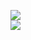 [![](https://img.shields.io/badge/Made%20With-Github%20Spray-lightgrey.svg?style=for-the-badge&logo=github)](https://github.com/Annihil/github-spray#16030)  
[![](https://i.imgur.com/2DrTn0Z.gif)](https://github.com/Annihil/github-spray)
